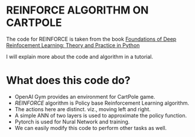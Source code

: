 # REINFORCE ALGORITHM ON CARTPOLE

The code for REINFORCE is taken from the book [Foundations of Deep Reinfocement Learning: Theory and Practice in Python](https://learning.oreilly.com/library/view/foundations-of-deep/9780135172490/)

I will explain more about the code and algorithm in a tutorial.

# What does this code do?

- OpenAI Gym provides an environment for CartPole game.
- _REINFORCE_ algorithm is Policy base Reinforcement Learning algorithm.
- The actions here are distinct. viz., moving left and right.
- A simple ANN of two layers is used to approximate the policy function.
- Pytorch is used for Nural Network and training.
- We can easily modify this code to perform other tasks as well.
